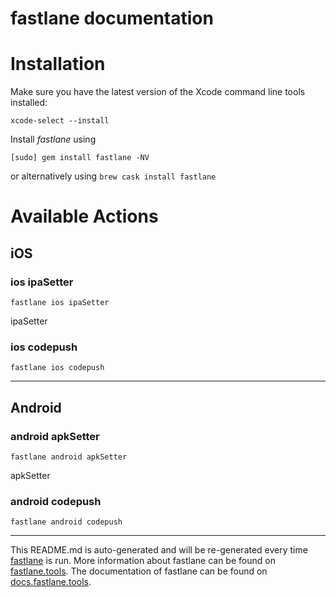 fastlane documentation
================
# Installation

Make sure you have the latest version of the Xcode command line tools installed:

```
xcode-select --install
```

Install _fastlane_ using
```
[sudo] gem install fastlane -NV
```
or alternatively using `brew cask install fastlane`

# Available Actions
## iOS
### ios ipaSetter
```
fastlane ios ipaSetter
```
ipaSetter
### ios codepush
```
fastlane ios codepush
```


----

## Android
### android apkSetter
```
fastlane android apkSetter
```
apkSetter
### android codepush
```
fastlane android codepush
```


----

This README.md is auto-generated and will be re-generated every time [fastlane](https://fastlane.tools) is run.
More information about fastlane can be found on [fastlane.tools](https://fastlane.tools).
The documentation of fastlane can be found on [docs.fastlane.tools](https://docs.fastlane.tools).
